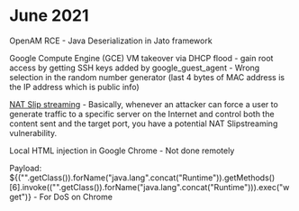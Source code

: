 # June 2021

OpenAM RCE - Java Deserialization in Jato framework

Google Compute Engine \(GCE\) VM takeover via DHCP flood - gain root access by getting SSH keys added by google\_guest\_agent - Wrong selection in the random number generator \(last 4 bytes of MAC address is the IP address which is public info\)

[NAT Slip streaming](https://samy.pl/slipstream/) -  Basically, whenever an attacker can force a user to generate traffic to a specific server on the Internet and control both the content sent and the target port, you have a potential NAT Slipstreaming vulnerability.

Local HTML injection in Google Chrome - Not done remotely

Payload: ${\("".getClass\(\)\).forName\("java.lang".concat\("Runtime"\)\).getMethods\(\)\[6\].invoke\(\("".getClass\(\)\).forName\("java.lang".concat\("Runtime"\)\)\).exec\("wget"\)} - For DoS on Chrome

